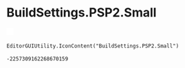 # BuildSettings.PSP2.Small
![](/img/BuildSettings.PSP2.Small.png)

``` CSharp
EditorGUIUtility.IconContent("BuildSettings.PSP2.Small")
```
```
-2257309162268670159
```
